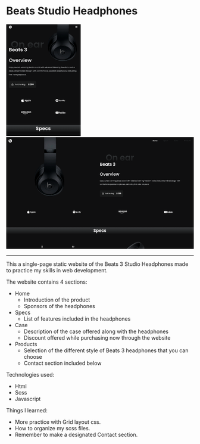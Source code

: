 # Beats Studio Headphones

<img src="img/BeatsStudioHeadphones-mobile-screenshot.png" width="200" height="300">
<img src="img/BeatsStudioHeadphones-desktop-screenshot.png" width="600" height="300">

---

This a single-page static website of the Beats 3 Studio Headphones made to practice my skills in web development.

The website contains 4 sections:

-  Home
   -  Introduction of the product
   -  Sponsors of the headphones
-  Specs
   -  List of features included in the headphones
-  Case
   -  Description of the case offered along with the headphones
   -  Discount offered while purchasing now through the website
-  Products
   -  Selection of the different style of Beats 3 headphones that you can choose
   -  Contact section included below

Technologies used:

-  Html
-  Scss
-  Javascript

Things I learned:

-  More practice with Grid layout css.
-  How to organize my scss files.
-  Remember to make a designated Contact section.

